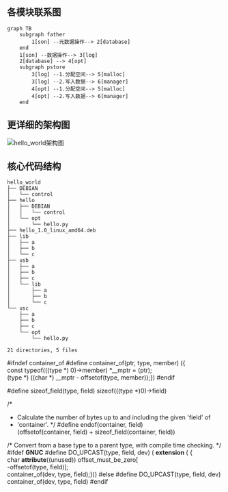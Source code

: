 ## 各模块联系图
```mermaid
graph TB
    subgraph father
        1[son] --元数据操作--> 2[database]
    end
    1[son] --数据操作--> 3[log]
    2[database] --> 4[opt]
    subgraph pstore
        3[log] --1.分配空间--> 5[malloc]
        3[log] --2.写入数据--> 6[manager]
        4[opt] --1.分配空间--> 5[malloc]
        4[opt] --2.写入数据--> 6[manager]
    end
```

## 更详细的架构图
![hello_world架构图](./img/hello_world.png)

## 核心代码结构
```code
hello_world
├── DEBIAN
│   └── control
├── hello
│   ├── DEBIAN
│   │   └── control
│   └── opt
│       └── hello.py
├── hello_1.0_linux_amd64.deb
├── lib
│   ├── a
│   ├── b
│   └── c
├── usb
│   ├── a
│   ├── b
│   ├── c
│   └── lib
│       ├── a
│       ├── b
│       └── c
└── usc
    ├── a
    ├── b
    ├── c
    └── opt
        └── hello.py

21 directories, 5 files
```









#ifndef container_of
#define container_of(ptr, type, member) ({                      \
        const typeof(((type *) 0)->member) *__mptr = (ptr);     \
        (type *) ((char *) __mptr - offsetof(type, member));})
#endif

#define sizeof_field(type, field) sizeof(((type *)0)->field)

/*
 * Calculate the number of bytes up to and including the given 'field' of
 * 'container'.
 */
#define endof(container, field) \
    (offsetof(container, field) + sizeof_field(container, field))

/* Convert from a base type to a parent type, with compile time checking.  */
#ifdef __GNUC__
#define DO_UPCAST(type, field, dev) ( __extension__ ( { \
    char __attribute__((unused)) offset_must_be_zero[ \
        -offsetof(type, field)]; \
    container_of(dev, type, field);}))
#else
#define DO_UPCAST(type, field, dev) container_of(dev, type, field)
#endif





